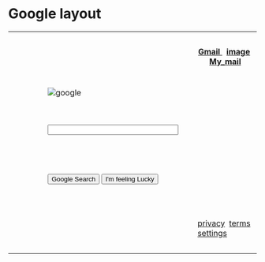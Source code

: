 <html> 
 <head> 
  <h1>Google layout</h1> 
</head> 
 <bodystyle="width:100%;"> 
   <table style="width:100%;">
   <tr>
      <th colspan="2" width="450" height="100"></th>
      <th width="50" height="20">
   <a href="https://www.google.com">Gmail </a>&nbsp
  <a href="https://happywall-img-gallery.imgix.net/1524/lion_ii_display.jpg">image</a>&nbsp
       <a href="mailto:panthaganimadhavan143@gmail.com?subject = Feedback&body = Message">My_mail</a>
   </th>
   </tr>
    <tr>
      <td rowspan="4" width="450" height="100"></td>
    </tr>
   <tr>
      <td width="300" height="50"><img src="https://www.google.com/images/branding/googlelogo/1x/googlelogo_color_272x92dp.png" alt="google"></td>
   </tr>
   <tr> 
    <td height="100"><input type="text" size="30" ></td>
 </tr>
      <tr> 
      <td width="450" height="100"><input type="submit" value="Google Search" class="button">
       <input type="submit" value="I'm feeling Lucky" class="button">
       </td>
 </tr>
   <tr>
    <td colspan="2" width="450" height="100"></td>
   <td width="450" height="100">
    <a href="https://www.google.com">privacy</a>&nbsp
     <a href="https://www.google.com">terms</a>&nbsp
    <a href="https://www.google.com">settings</a>
    </td>
 </tr>
</table>
</body>
</html>


